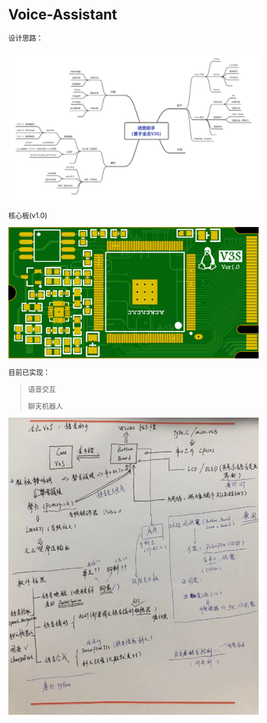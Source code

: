 # Voice-Assistant

设计思路：

![voice_assistant](Image/voice_assistant.png)

核心板(v1.0)

![top_layer](Image/top_layer.png)

目前已实现：

>语音交互
>
>聊天机器人

![构思](Image/构思.jpg)
